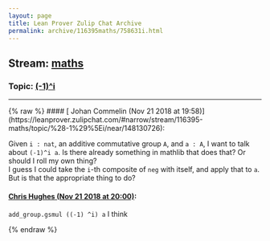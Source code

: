 ```yaml
---
layout: page
title: Lean Prover Zulip Chat Archive 
permalink: archive/116395maths/758631i.html
---
```


## Stream: [maths](https://leanprover-community.github.io/archive/116395maths/index.html)
### Topic: [(-1)^i](https://leanprover-community.github.io/archive/116395maths/758631i.html)

---

<base href="https://leanprover.zulipchat.com">
{% raw %}
#### [ Johan Commelin (Nov 21 2018 at 19:58)](https://leanprover.zulipchat.com/#narrow/stream/116395-maths/topic/%28-1%29%5Ei/near/148130726):
<p>Given <code>i : nat</code>, an additive commutative group <code>A</code>, and <code>a : A</code>, I want to talk about <code>(-1)^i a</code>. Is there already something in mathlib that does that? Or should I roll my own thing?<br>
I guess I could take the <code>i</code>-th composite of <code>neg</code> with itself, and apply that to <code>a</code>. But is that the appropriate thing to do?</p>

#### [ Chris Hughes (Nov 21 2018 at 20:00)](https://leanprover.zulipchat.com/#narrow/stream/116395-maths/topic/%28-1%29%5Ei/near/148130837):
<p><code>add_group.gsmul ((-1) ^i) a</code> I think</p>


{% endraw %}
